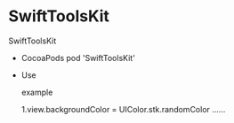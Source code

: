 # SwiftToolsKit
SwiftToolsKit

* CocoaPods
  pod 'SwiftToolsKit'
  
* Use
  
  example
  
  1.view.backgroundColor = UIColor.stk.randomColor
  ……
  
